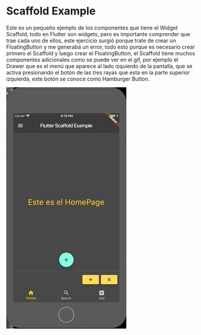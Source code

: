 # Scaffold Example

Este es un pequeño ejemplo de los componentes que tiene el Widget Scaffold, todo en Flutter son widgets, pero es importante comprender que trae cada uno de ellos, este ejercicio surgió porque trate de crear un FloatingButton y me generaba un error, todo esto porque es necesario crear primero el Scaffold y luego crear el FloatingButton, el Scaffold tiene muchos componentes adicionales como se puede ver en el gif, por ejemplo el Drawer que es el menú que aparece al lado izquierdo de la pantalla, que se activa presionando el botón de las tres rayas que esta en la parte superior izquierda, este botón se conoce como Hamburger Button.



![](Scaffold.gif)
